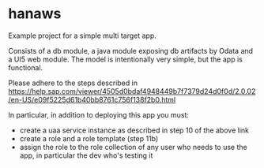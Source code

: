 # hanaws

Example project for a simple multi target app.

Consists of a db module, a java module exposing db artifacts by Odata and a UI5 web module.
The model is intentionally very simple, but the app is functional.

Please adhere to the steps described in https://help.sap.com/viewer/4505d0bdaf4948449b7f7379d24d0f0d/2.0.02/en-US/e09f5225d61b40bb8761c756f138f2b0.html

In particular, in addition to deploying this app you must:
* create a uaa service instance  as described in step 10 of the above link
* create a role and a role template (step 11b)
* assign the role to the role collection of any user who needs to use the app, in particular the dev who's testing it
